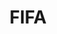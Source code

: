 ---
title: FIFA
crosslinks:
- soccer
- FifaCareers
- FIFA17UT
- PS4
- Gunners
- reddevils
- metric_units
- fut
- theydidthemath
- BrasilOnReddit
- lecutinsideman
- NHLHUT
- FantasyPL
- NBA2k
- OutOfTheLoop
- gatekeeping
- LiverpoolFC
- FifaGeneralTips
- Overwatch
---